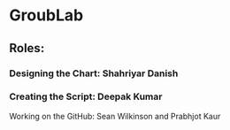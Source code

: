 # GroubLab

## Roles:
### Designing the Chart: Shahriyar Danish

### Creating the Script: Deepak Kumar

Working on the GitHub: Sean Wilkinson and Prabhjot Kaur
